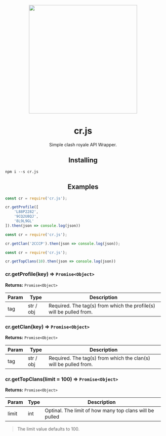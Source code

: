 <p align="center">
  <img src="https://cdn.dribbble.com/users/285333/screenshots/2602589/shield.jpg" width="350"/>
</p>

<h1 align="center">
cr.js
</h1>
<p align="center">
Simple clash royale API Wrapper.
</p>
    
<h2 align="center">
Installing
</h2>

```
npm i --s cr.js
```

<h2 align="center">
Examples
</h2>

```javascript
const cr = require('cr.js');

cr.getProfile([
    'L88P2282',
    '9CQ2U8QJ',
    '8L9L9GL'
]).then(json => console.log(json))
```

```javascript
const cr = require('cr.js');

cr.getClan('2CCCP').then(json => console.log(json));
```

```javascript
const cr = require('cr.js');

cr.getTopClans(10).then(json => console.log(json))
```

### cr.getProfile(key) ⇒ <code>Promise\<Object></code>
**Returns:** <code>Promise\<Object></code>

| Param | Type      | Description                                                         |
| ----- | --------- | ------------------------------------------------------------------- |
| tag   | str / obj | Required. The tag(s) from which the profile(s) will be pulled from. |

### cr.getClan(key) ⇒ <code>Promise\<Object\></code>
**Returns:** <code>Promise\<Object\></code>

| Param | Type      | Description                                                      |
| ----- | --------- | ---------------------------------------------------------------- |
| tag   | str / obj | Required. The tag(s) from which the clan(s) will be pulled from. |

### cr.getTopClans(limit = 100) ⇒ <code>Promise\<Object\></code>
**Returns:** <code>Promise\<Object\></code>

| Param | Type | Description                                             |
| ----- | ---- | ------------------------------------------------------- |
| limit | int  | Optinal. The limit of how many top clans will be pulled |

> The limit value defaults to 100.
